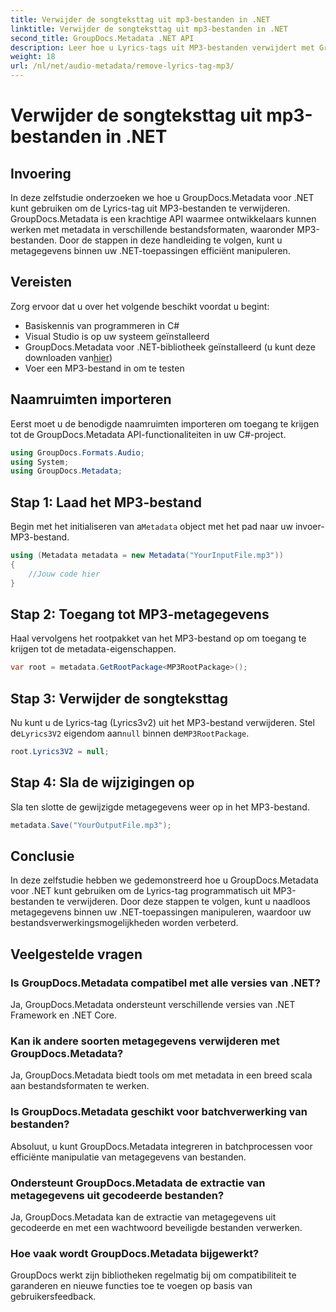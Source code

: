 ```yaml
---
title: Verwijder de songteksttag uit mp3-bestanden in .NET
linktitle: Verwijder de songteksttag uit mp3-bestanden in .NET
second_title: GroupDocs.Metadata .NET API
description: Leer hoe u Lyrics-tags uit MP3-bestanden verwijdert met GroupDocs.Metadata voor .NET. Volg onze stapsgewijze handleiding voor efficiënte manipulatie van metagegevens.
weight: 18
url: /nl/net/audio-metadata/remove-lyrics-tag-mp3/
---
```


# Verwijder de songteksttag uit mp3-bestanden in .NET

## Invoering
In deze zelfstudie onderzoeken we hoe u GroupDocs.Metadata voor .NET kunt gebruiken om de Lyrics-tag uit MP3-bestanden te verwijderen. GroupDocs.Metadata is een krachtige API waarmee ontwikkelaars kunnen werken met metadata in verschillende bestandsformaten, waaronder MP3-bestanden. Door de stappen in deze handleiding te volgen, kunt u metagegevens binnen uw .NET-toepassingen efficiënt manipuleren.
## Vereisten
Zorg ervoor dat u over het volgende beschikt voordat u begint:
- Basiskennis van programmeren in C#
- Visual Studio is op uw systeem geïnstalleerd
-  GroupDocs.Metadata voor .NET-bibliotheek geïnstalleerd (u kunt deze downloaden van[hier](https://releases.groupdocs.com/metadata/net/))
- Voer een MP3-bestand in om te testen

## Naamruimten importeren
Eerst moet u de benodigde naamruimten importeren om toegang te krijgen tot de GroupDocs.Metadata API-functionaliteiten in uw C#-project.
```csharp
using GroupDocs.Formats.Audio;
using System;
using GroupDocs.Metadata;
```
## Stap 1: Laad het MP3-bestand
 Begin met het initialiseren van a`Metadata` object met het pad naar uw invoer-MP3-bestand.
```csharp
using (Metadata metadata = new Metadata("YourInputFile.mp3"))
{
    //Jouw code hier
}
```
## Stap 2: Toegang tot MP3-metagegevens
Haal vervolgens het rootpakket van het MP3-bestand op om toegang te krijgen tot de metadata-eigenschappen.
```csharp
var root = metadata.GetRootPackage<MP3RootPackage>();
```
## Stap 3: Verwijder de songteksttag
 Nu kunt u de Lyrics-tag (Lyrics3v2) uit het MP3-bestand verwijderen. Stel de`Lyrics3V2` eigendom aan`null` binnen de`MP3RootPackage`.
```csharp
root.Lyrics3V2 = null;
```
## Stap 4: Sla de wijzigingen op
Sla ten slotte de gewijzigde metagegevens weer op in het MP3-bestand.
```csharp
metadata.Save("YourOutputFile.mp3");
```

## Conclusie
In deze zelfstudie hebben we gedemonstreerd hoe u GroupDocs.Metadata voor .NET kunt gebruiken om de Lyrics-tag programmatisch uit MP3-bestanden te verwijderen. Door deze stappen te volgen, kunt u naadloos metagegevens binnen uw .NET-toepassingen manipuleren, waardoor uw bestandsverwerkingsmogelijkheden worden verbeterd.

## Veelgestelde vragen
### Is GroupDocs.Metadata compatibel met alle versies van .NET?
Ja, GroupDocs.Metadata ondersteunt verschillende versies van .NET Framework en .NET Core.
### Kan ik andere soorten metagegevens verwijderen met GroupDocs.Metadata?
Ja, GroupDocs.Metadata biedt tools om met metadata in een breed scala aan bestandsformaten te werken.
### Is GroupDocs.Metadata geschikt voor batchverwerking van bestanden?
Absoluut, u kunt GroupDocs.Metadata integreren in batchprocessen voor efficiënte manipulatie van metagegevens van bestanden.
### Ondersteunt GroupDocs.Metadata de extractie van metagegevens uit gecodeerde bestanden?
Ja, GroupDocs.Metadata kan de extractie van metagegevens uit gecodeerde en met een wachtwoord beveiligde bestanden verwerken.
### Hoe vaak wordt GroupDocs.Metadata bijgewerkt?
GroupDocs werkt zijn bibliotheken regelmatig bij om compatibiliteit te garanderen en nieuwe functies toe te voegen op basis van gebruikersfeedback.